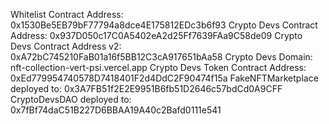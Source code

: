 Whitelist Contract Address: 0x1530Be5EB79bF77794a8dce4E175812EDc3b6f93
Crypto Devs Contract Address: 0x937D050c17C0A5402eA2d25Ff7639FAa9C58de09
Crypto Devs Contract Address v2: 0xA72bC745210FaB01a16f5BB12C3cA917651bAa58
Crypto Devs Domain: nft-collection-vert-psi.vercel.app
Crypto Devs Token Contract Address: 0xEd779954740578D7418401F2d4DdC2F90474f15a
FakeNFTMarketplace deployed to:  0x3A7FB51f2E2E9951B6fb51D2646c57bdCd0A9CFF
CryptoDevsDAO deployed to:  0x7fBf74daC51B227D6BBAA19A40c2Bafd0111e541

